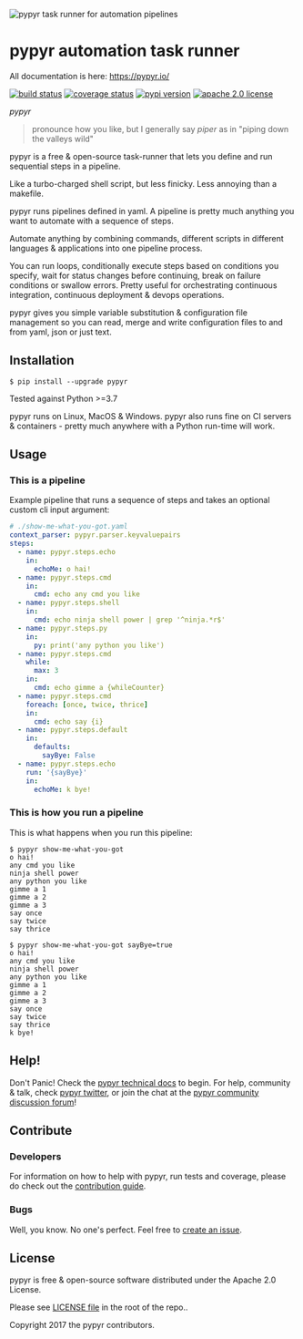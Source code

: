 ![pypyr task runner for automation pipelines](https://pypyr.io/images/2x1/pypyr-taskrunner-yaml-pipeline-automation-1200x600.1bd2401e4f8071d85bcb1301128e4717f0f54a278e91c9c350051191de9d22c0.png)

# pypyr automation task runner
All documentation is here: <https://pypyr.io/>

[![build status](https://github.com/pypyr/pypyr/workflows/lint-test-build/badge.svg?branch=main)](https://github.com/pypyr/pypyr/actions)
[![coverage status](https://codecov.io/gh/pypyr/pypyr/branch/main/graph/badge.svg)](https://codecov.io/gh/pypyr/pypyr)
[![pypi version](https://badge.fury.io/py/pypyr.svg)](https://pypi.python.org/pypi/pypyr/)
[![apache 2.0 license](https://img.shields.io/github/license/pypyr/pypyr)](https://opensource.org/licenses/Apache-2.0)

*pypyr*

>   pronounce how you like, but I generally say *piper* as in "piping
    down the valleys wild"

pypyr is a free & open-source task-runner that lets you define and run
sequential steps in a pipeline.

Like a turbo-charged shell script, but less finicky. Less annoying than
a makefile.

pypyr runs pipelines defined in yaml. A pipeline is pretty much anything
you want to automate with a sequence of steps.

Automate anything by combining commands, different scripts in different
languages & applications into one pipeline process.

You can run loops, conditionally execute steps based on conditions you
specify, wait for status changes before continuing, break on failure
conditions or swallow errors. Pretty useful for orchestrating continuous
integration, continuous deployment & devops operations.

pypyr gives you simple variable substitution & configuration file
management so you can read, merge and write configuration files to and
from yaml, json or just text.

## Installation

```console
$ pip install --upgrade pypyr
```

Tested against Python \>=3.7

pypyr runs on Linux, MacOS & Windows. pypyr also runs fine on CI servers &
containers - pretty much anywhere with a Python run-time will work.

## Usage
### This is a pipeline
Example pipeline that runs a sequence of steps and takes an optional
custom cli input argument:

```yaml
# ./show-me-what-you-got.yaml
context_parser: pypyr.parser.keyvaluepairs
steps:
  - name: pypyr.steps.echo
    in:
      echoMe: o hai!
  - name: pypyr.steps.cmd
    in:
      cmd: echo any cmd you like
  - name: pypyr.steps.shell
    in:
      cmd: echo ninja shell power | grep '^ninja.*r$' 
  - name: pypyr.steps.py
    in:
      py: print('any python you like')
  - name: pypyr.steps.cmd
    while:
      max: 3
    in:
      cmd: echo gimme a {whileCounter}
  - name: pypyr.steps.cmd
    foreach: [once, twice, thrice]
    in:
      cmd: echo say {i}
  - name: pypyr.steps.default
    in:
      defaults:
        sayBye: False
  - name: pypyr.steps.echo
    run: '{sayBye}'
    in:
      echoMe: k bye!
```

### This is how you run a pipeline
This is what happens when you run this pipeline:

```console
$ pypyr show-me-what-you-got
o hai!
any cmd you like
ninja shell power
any python you like
gimme a 1
gimme a 2
gimme a 3
say once
say twice
say thrice

$ pypyr show-me-what-you-got sayBye=true  
o hai!
any cmd you like
ninja shell power
any python you like
gimme a 1
gimme a 2
gimme a 3
say once
say twice
say thrice
k bye!
```

## Help!
Don't Panic! Check the [pypyr technical docs](https://pypyr.io/docs/)
to begin. For help, community & talk, check [pypyr
twitter](https://twitter.com/pypyrpipes/), or join the chat at the 
[pypyr community discussion forum](https://github.com/pypyr/pypyr/discussions)!

## Contribute
### Developers
For information on how to help with pypyr, run tests and coverage,
please do check out the [contribution guide](CONTRIBUTING.md).

### Bugs
Well, you know. No one's perfect. Feel free to [create an
issue](https://github.com/pypyr/pypyr/issues/new).

## License
pypyr is free & open-source software distributed under the Apache 2.0 License.

Please see [LICENSE file](LICENSE) in the root of the repo..

Copyright 2017 the pypyr contributors.
